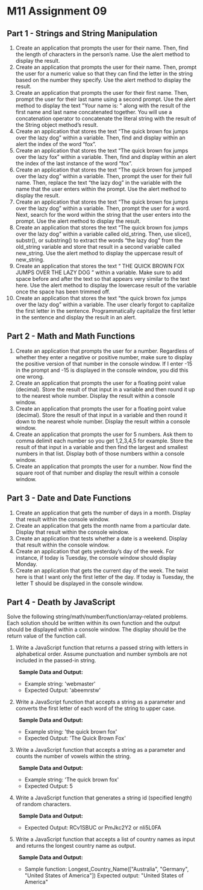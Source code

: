 # M11 Assignment 09

## **Part 1 - Strings and String Manipulation**

1. Create an application that prompts the user for their name. Then, find the length of characters in the person’s name. Use the alert method to display the result.
2. Create an application that prompts the user for their name. Then, prompt the user for a numeric value so that they can find the letter in the string based on the number they specify. Use the alert method to display the result.
3. Create an application that prompts the user for their first name. Then, prompt the user for their last name using a second prompt. Use the alert method to display the text "Your name is: " along with the result of the first name and last name concatenated together. You will use a concatenation operator to concatenate the literal string with the result of the String object method’s result.
4. Create an application that stores the text “The quick brown fox jumps over the lazy dog” within a variable. Then, find and display within an alert the index of the word “fox”.
5. Create an application that stores the text “The quick brown fox jumps over the lazy fox” within a variable. Then, find and display within an alert the index of the last instance of the word “fox”.
6. Create an application that stores the text “The quick brown fox jumped over the lazy dog” within a variable. Then, prompt the user for their full name. Then, replace the text “the lazy dog” in the variable with the name that the user enters within the prompt. Use the alert method to display the result.
7. Create an application that stores the text “The quick brown fox jumps over the lazy dog” within a variable. Then, prompt the user for a word. Next, search for the word within the string that the user enters into the prompt. Use the alert method to display the result.
8. Create an application that stores the text “The quick brown fox jumps over the lazy dog” within a variable called old_string. Then, use slice(), substr(), or substring() to extract the words “the lazy dog” from the old_string variable and store that result in a second variable called new_string. Use the alert method to display the uppercase result of new_string.
9. Create an application that stores the text “ THE QUICK BROWN FOX JUMPS OVER THE LAZY DOG          ” within a variable. Make sure to add space before and after the text so that appears very similar to the text here. Use the alert method to display the lowercase result of the variable once the space has been trimmed off.
10. Create an application that stores the text “the quick brown fox jumps over the lazy dog” within a variable. The user clearly forgot to capitalize the first letter in the sentence. Programmatically capitalize the first letter in the sentence and display the result in an alert.

## Part 2 - Math and Math Functions

1. Create an application that prompts the user for a number. Regardless of whether they enter a negative or positive number, make sure to display the positive version of that number in the console window. If I enter -15 in the prompt and -15 is displayed in the console window, you did this one wrong.
2. Create an application that prompts the user for a floating point value (decimal). Store the result of that input in a variable and then round it up to the nearest whole number. Display the result within a console window.
3. Create an application that prompts the user for a floating point value (decimal). Store the result of that input in a variable and then round it down to the nearest whole number. Display the result within a console window.
4. Create an application that prompts the user for 5 numbers. Ask them to comma delimit each number so you get 1,2,3,4,5 for example. Store the result of that input in a variable and then find the largest and smallest numbers in that list. Display both of those numbers within a console window.
5. Create an application that prompts the user for a number. Now find the square root of that number and display the result within a console window.

## Part 3 - Date and Date Functions

1. Create an application that gets the number of days in a month. Display that result within the console window.
2. Create an application that gets the month name from a particular date. Display that result within the console window.
3. Create an application that tests whether a date is a weekend. Display that result within the console window.
4. Create an application that gets yesterday’s day of the week. For instance, if today is Tuesday, the console window should display Monday.
5. Create an application that gets the current day of the week. The twist here is that I want only the first letter of the day. If today is Tuesday, the letter T should be displayed in the console window.

## Part 4 - Death by JavaScript

Solve the following string/math/number/function/array-related problems. Each solution should be written within its own function and the output should be displayed within a console window. The display should be the return value of the function call.

1. Write a JavaScript function that returns a passed string with letters in alphabetical order. Assume punctuation and number symbols are not included in the passed-in string.

    &nbsp; **Sample Data and Output:**
    - Example string: 'webmaster'
    - Expected Output: 'abeemrstw'
 

2. Write a JavaScript function that accepts a string as a parameter and converts the first letter of each word of the string to upper case.

    &nbsp; **Sample Data and Output:**
    - Example string: 'the quick brown fox'
    - Expected Output: 'The Quick Brown Fox'
 

3. Write a JavaScript function that accepts a string as a parameter and counts the number of vowels within the string.

    &nbsp; **Sample Data and Output:**
    - Example string: 'The quick brown fox'
    - Expected Output: 5
 

4. Write a JavaScript function that generates a string id (specified length) of random characters.

    &nbsp; **Sample Data and Output:**
    - Expected Output: RCv1SBUC or PmJkc2Y2 or nIi5L0FA
 

5. Write a JavaScript function that accepts a list of country names as input and returns the longest country name as output.

    &nbsp; **Sample Data and Output:**
    - Sample function: Longest_Country_Name(["Australia", "Germany", "United States of America"])
Expected output: "United States of America"
